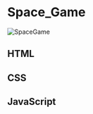 # Space_Game
![SpaceGame](https://github.com/anasm20/Space_Game/assets/112882511/a39949b6-96fa-470e-b1b6-f9337b55bff2)

## HTML
## CSS
## JavaScript
